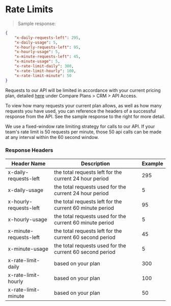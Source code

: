 # Rate Limits

> Sample response:

```json
{
    "x-daily-requests-left": 295,
    "x-daily-usage": 5,
    "x-hourly-requests-left": 95,
    "x-hourly-usage": 5,
    "x-minute-requests-left": 45,
    "x-minute-usage": 5,
    "x-rate-limit-daily": 300,
    "x-rate-limit-hourly": 100,
    "x-rate-limit-minute": 50
}
```

Requests to our API will be limited in accordance with your current pricing plan, detailed [here](https://www.apollo.io/pricing/#compare-plans) under Compare Plans > CRM > API Access.

To view how many requests your current plan allows, as well as how many requests you have used, you can reference the headers of a successful response from the API. See the sample response to the right for more detail.

<aside class="notice">
We use a fixed-window rate limiting strategy for calls to our API. If your team's rate limit is 50 requests per minute, those 50 api calls can be made at any interval within the 60 second window.
</aside>

### Response Headers

Header Name | Description | Example
----------- | ----------- | -----------
x-daily-requests-left | the total requests left for the current 24 hour period |  295
x-daily-usage | the total requests used for the current 24 hour period | 5
x-hourly-requests-left | the total requests left for the current 60 minute period | 95
x-hourly-usage | the total requests used for the current 60 minute period | 5
x-minute-requests-left | the total requests left for the current 60 second period | 45
x-minute-usage | the total requests used for the current 60 second period | 5
x-rate-limit-daily | based on your plan | 300
x-rate-limit-hourly | based on your plan | 100
x-rate-limit-minute | based on your plan | 50